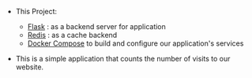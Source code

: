 - This Project:
    - [Flask](https://flask.palletsprojects.com/en/2.2.x/) : as a backend server for application
    - [Redis](https://redis.io/) : as a cache backend 
    - [Docker Compose](https://docs.docker.com/engine/reference/commandline/compose/) to build and configure our application's services

- This is a simple application that counts the number of visits to our website.
